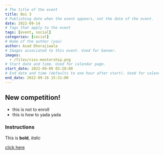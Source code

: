 ```yaml
---
# The title of the event
title: Boi 3
# Publishing date when the event appears, not the date of the event.
date: 2022-09-14
# Tags that apply to the event
tags: [event, social]
categories: [social]
# Name of the author (you)
author: Asad Dhorajiwala
# Images associated to this event. Used for banner.
images:
  - /files/csss-mentorship.png
# Start date and time. Used for calendar page.
start_date: 2022-09-09 03:28:00
# End date and time (defaults to one hour after start). Used for calendar page.
end_date: 2022-09-16 15:31:00
---
```


## New competition!

- this is not to enroll
- this is how to yada yada

### Instructions

This is **bold**, *italic*

[click here](https://icons.getbootstrap.com/)

<!--- ![alt](/files/2022-09-09-img-3.jpg) --->

<div style="maxWidth:500px" class="mx-auto pt-2">
  <img src="/files/csss-mentorship.png" alt="">
</div>
